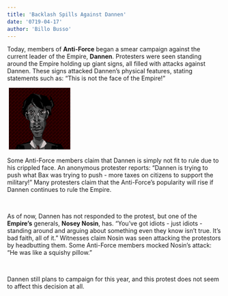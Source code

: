 ```yaml
---
title: 'Backlash Spills Against Dannen'
date: '0719-04-17'
author: 'Billo Busso'
---
```


Today, members of **Anti-Force** began a smear campaign against the current leader of the Empire, **Dannen**. Protesters were seen standing around the Empire holding up giant signs, all filled with attacks against Dannen. These signs attacked Dannen’s physical features, stating statements such as: “This is not the face of the Empire!”

‎
![Dannen](https://raw.githubusercontent.com/Bubseatbubs/nt-news/master/img/Dannen_Smiling.png "Dannen himself")

Some Anti-Force members claim that Dannen is simply not fit to rule due to his crippled face. An anonymous protester reports: “Dannen is trying to push what Bax was trying to push - more taxes on citizens to support the military!” Many protesters claim that the Anti-Force’s popularity will rise if Dannen continues to rule the Empire.

‎

As of now, Dannen has not responded to the protest, but one of the **Empire’s** generals, **Nosey Nosin**, has. “You’ve got idiots - just idiots - standing around and arguing about something even they know isn’t true. It’s bad faith, all of it.” Witnesses claim Nosin was seen attacking the protestors by headbutting them. Some Anti-Force members mocked Nosin’s attack: “He was like a squishy pillow.”

‎

Dannen still plans to campaign for this year, and this protest does not seem to affect this decision at all. 
